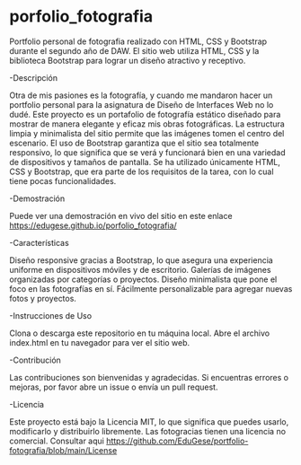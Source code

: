 # porfolio_fotografia

Portfolio personal de fotografia realizado con HTML, CSS y Bootstrap durante el segundo año de DAW. El sitio web utiliza HTML, CSS y la biblioteca Bootstrap para lograr un diseño atractivo y receptivo.

-Descripción

Otra de mis pasiones es la fotografía, y cuando me mandaron hacer un portfolio personal para la asignatura de Diseño de Interfaces Web no lo dudé. Este proyecto es un portafolio de fotografía estático diseñado para mostrar de manera elegante y eficaz mis obras fotográficas. La estructura limpia y minimalista del sitio permite que las imágenes tomen el centro del escenario. El uso de Bootstrap garantiza que el sitio sea totalmente responsivo, lo que significa que se verá y funcionará bien en una variedad de dispositivos y tamaños de pantalla. Se ha utilizado únicamente HTML, CSS y Bootstrap, que era parte de los requisitos de la tarea, con lo cual tiene pocas funcionalidades.

-Demostración

Puede ver una demostración en vivo del sitio en este enlace https://edugese.github.io/porfolio_fotografia/


-Características

Diseño responsive gracias a Bootstrap, lo que asegura una experiencia uniforme en dispositivos móviles y de escritorio. Galerías de imágenes organizadas por categorías o proyectos. Diseño minimalista que pone el foco en las fotografías en sí. Fácilmente personalizable para agregar nuevas fotos y proyectos.

-Instrucciones de Uso

Clona o descarga este repositorio en tu máquina local. Abre el archivo index.html en tu navegador para ver el sitio web.

-Contribución

Las contribuciones son bienvenidas y agradecidas. Si encuentras errores o mejoras, por favor abre un issue o envía un pull request.

-Licencia

Este proyecto está bajo la Licencia MIT, lo que significa que puedes usarlo, modificarlo y distribuirlo libremente. Las fotogracias tienen una licencia no comercial. Consultar aqui https://github.com/EduGese/portfolio-fotografia/blob/main/License

